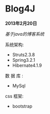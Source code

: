 Blog4J
======

**2013年2月20日**

*基于java的博客系统*

系统架构:
* Struts2.3.8
* Spring3.2.1
* Hibernate4.1.9

数   据  库 :
* MySql

css 框架:
* bootstrap
